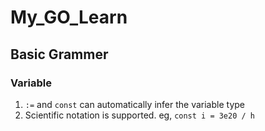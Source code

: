 # My_GO_Learn

## Basic Grammer
### Variable
1. ```:=``` and ```const``` can automatically infer the variable type
2. Scientific notation is supported. 
eg, ```const i = 3e20 / h```